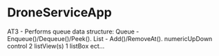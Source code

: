 # DroneServiceApp
AT3 - Performs queue data structure:
Queue - Enqueue()/Dequeue()/Peek().
List - Add()/RemoveAt(). 
numericUpDown control
2 listView(s)
1 listBox
ect...
